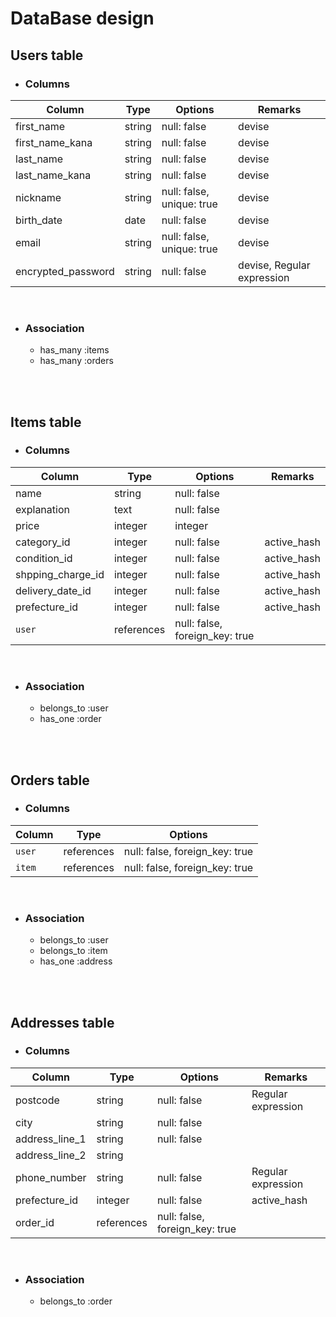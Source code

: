 # DataBase design

## Users table  
- ### Columns  
|Column|Type|Options|Remarks|
|------|----|-------|-------|
|first_name|string|null: false|devise|
|first_name_kana|string|null: false|devise|
|last_name|string|null: false|devise|
|last_name_kana|string|null: false|devise|
|nickname|string|null: false, unique: true|devise|
|birth_date|date|null: false|devise|
|email|string|null: false, unique: true|devise|
|encrypted_password|string|null: false|devise, Regular expression|  
<br>

- ### Association  
  - has_many :items  
  - has_many :orders  
<br>
<br>

## Items table
- ### Columns
|Column|Type|Options|Remarks|
|------|----|-------|-------|
|name|string|null: false||
|explanation|text|null: false||
|price|integer|integer||
|category_id|integer|null: false|active_hash|
|condition_id|integer|null: false|active_hash|
|shpping_charge_id|integer|null: false|active_hash|
|delivery_date_id|integer|null: false|active_hash|
|prefecture_id|integer|null: false|active_hash|
|`user`|references|null: false, foreign_key: true||
<br>

- ### Association  
  - belongs_to :user
  - has_one :order
<br>
<br>

## Orders table  
- ### Columns  
|Column|Type|Options|
|------|----|-------|
|`user`|references|null: false, foreign_key: true|
|`item`|references|null: false, foreign_key: true|  
<br>

- ### Association  
  - belongs_to :user
  - belongs_to :item  
  - has_one :address
<br>
<br>

## Addresses table  
- ### Columns  
|Column|Type|Options|Remarks|
|------|------|-------|-------|
|postcode|string|null: false|Regular expression|
|city|string|null: false||
|address_line_1|string|null: false||
|address_line_2|string|||
|phone_number|string|null: false|Regular expression|
|prefecture_id|integer|null: false|active_hash|
|order_id|references|null: false, foreign_key: true||
<br>

- ### Association  
  - belongs_to :order